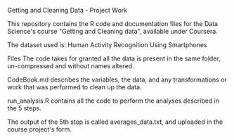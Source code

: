 Getting and Cleaning Data - Project Work 

This repository contains the R code and documentation files for the Data Science's course "Getting and Cleaning data", available under  Coursera.

The dataset used is: Human Activity Recognition Using Smartphones

Files
The code takes for granted all the data is present in the same folder, un-compressed and without names altered.

CodeBook.md describes the variables, the data, and any transformations or work that was performed to clean up the data.

run_analysis.R contains all the code to perform the analyses described in the 5 steps. 

The output of the 5th step is called averages_data.txt, and uploaded in the course project's form.
